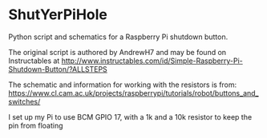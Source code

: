 # ShutYerPiHole
Python script and schematics for a Raspberry Pi shutdown button.

The original script is authored by AndrewH7 and may be found on Instructables at http://www.instructables.com/id/Simple-Raspberry-Pi-Shutdown-Button/?ALLSTEPS

The schematic and information for working with the resistors is from: https://www.cl.cam.ac.uk/projects/raspberrypi/tutorials/robot/buttons_and_switches/

I set up my Pi to use BCM GPIO 17, with a 1k and a 10k resistor to keep the pin from floating
